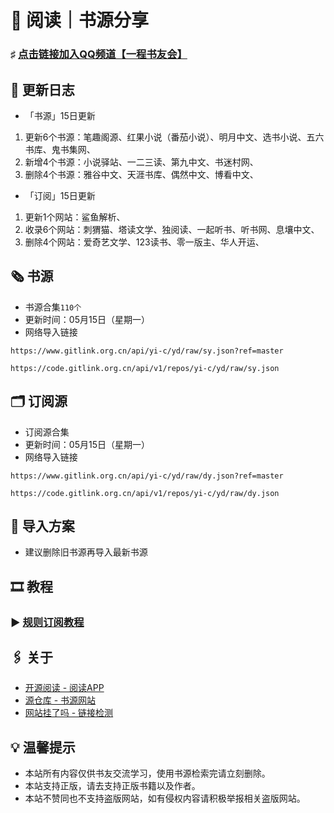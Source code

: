 #  📖 阅读｜书源分享

### ♯ [点击链接加入QQ频道【一程书友会】](https://pd.qq.com/s/5g96aqkc3)

##  📢 更新日志

- 「书源」15日更新
1. 更新6个书源：笔趣阁源、红果小说（番茄小说）、明月中文、选书小说、五六书库、鬼书集网、
2. 新增4个书源：小说驿站、一二三读、第九中文、书迷村网、
3. 删除4个书源：雅谷中文、天涯书库、偶然中文、博看中文、
- 「订阅」15日更新
1. 更新1个网站：鲨鱼解析、
2. 收录6个网站：刺猬猫、塔读文学、独阅读、一起听书、听书网、息壤中文、
3. 删除4个网站：爱奇艺文学、123读书、零一版主、华人开运、

##  🗞️ 书源

- 书源合集`110个`
- 更新时间：05月15日（星期一）
- 网络导入链接
```
https://www.gitlink.org.cn/api/yi-c/yd/raw/sy.json?ref=master
```
```
https://code.gitlink.org.cn/api/v1/repos/yi-c/yd/raw/sy.json
```

##  🗂️ 订阅源

- 订阅源合集
- 更新时间：05月15日（星期一）
- 网络导入链接
```
https://www.gitlink.org.cn/api/yi-c/yd/raw/dy.json?ref=master
```
```
https://code.gitlink.org.cn/api/v1/repos/yi-c/yd/raw/dy.json
```

##  💠 导入方案

- 建议删除旧书源再导入最新书源

##  🎞️ 教程

###  ▶️ [规则订阅教程](https://b23.tv/PQosCT0)

##  🖇️ 关于

- [开源阅读 - 阅读APP](https://www.coolapk.com/apk/io.legado.app.release)
- [源仓库 - 书源网站](http://www.yckceo.com/)
- [网站挂了吗 - 链接检测](https://gualemang.com/)

##  💡 温馨提示

- 本站所有内容仅供书友交流学习，使用书源检索完请立刻删除。
- 本站支持正版，请去支持正版书籍以及作者。
- 本站不赞同也不支持盗版网站，如有侵权内容请积极举报相关盗版网站。